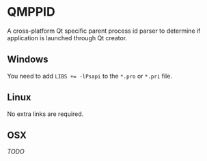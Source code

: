 # QMPPID

A cross-platform Qt specific parent process id parser to determine if application is launched through Qt creator.

## Windows
You need to add `LIBS += -lPsapi` to the `*.pro` or `*.pri` file.

## Linux
No extra links are required.

## OSX
*TODO*
